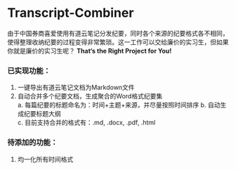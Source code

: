 # Transcript-Combiner
由于中国券商喜爱使用有道云笔记分发纪要，同时各个来源的纪要格式各不相同，使得整理收纳纪要的过程变得非常繁琐。这一工作可以交给廉价的实习生，但如果你就是廉价的实习生呢？
**That‘s the Right Project for You!**

### 已实现功能：
  1. 一键导出有道云笔记文档为Markdown文件
  2. 自动合并多个纪要文档，生成聚合的Word格式纪要集  
    a. 每篇纪要的标题命名为：时间+主题+来源，并尽量按照时间排序
    b. 自动生成纪要标题大纲  
    c. 目前支持合并的格式有：.md, .docx, .pdf, .html

### 待添加的功能：
  1. 均一化所有时间格式
